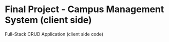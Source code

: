 # Final Project - Campus Management System (client side)

Full-Stack CRUD Application (client side code) 
